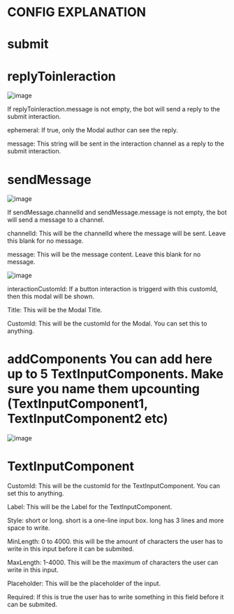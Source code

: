 # CONFIG EXPLANATION


# submit

# replyToinIeraction

![image](https://user-images.githubusercontent.com/55946112/162878422-151491f4-dbe2-4121-a856-b443ecbf52a8.png)
 



If replyToinIeraction.message is not empty, the bot will send a reply to the submit interaction.

ephemeral: If true, only the Modal author can see the reply.

message: This string will be sent in the interaction channel as a reply to the submit interaction.


# sendMessage 

![image](https://user-images.githubusercontent.com/55946112/162878468-1cb60ea1-f026-48c0-a1c3-a77eb122b014.png)




If sendMessage.channelId and sendMessage.message is not empty, the bot will send a message to a channel.

channelId: This will be the channelId where the message will be sent. Leave this blank for no message.

message: This will be the message content. Leave this blank for no message.



![image](https://user-images.githubusercontent.com/55946112/162880475-9281be9b-2a9a-4e09-888f-3be80620a989.png)





interactionCustomId: If a button interaction is triggerd with this customId, then this modal will be shown. 

Title: This will be the Modal Title.

CustomId: This will be the customId for the Modal. You can set this to anything.


# addComponents You can add here up to 5 TextInputComponents. Make sure you name them upcounting (TextInputComponent1, TextInputComponent2 etc) 

![image](https://user-images.githubusercontent.com/55946112/162880498-76e024c3-f85c-4bd9-9c2d-037b6fccc654.png)




# TextInputComponent


CustomId: This will be the customId for the TextInputComponent. You can set this to anything.

Label: This will be the Label for the TextInputComponent.

Style: short or long. short is a one-line input box. long has 3 lines and more space to write.

MinLength: 0 to 4000. this will be the amount of characters the user has to write in this input before it can be submited.

MaxLength: 1-4000. This will be the maximum of characters the user can write in this input.

Placeholder: This will be the placeholder of the input.

Required: If this is true the user has to write something in this field before it can be submited.
